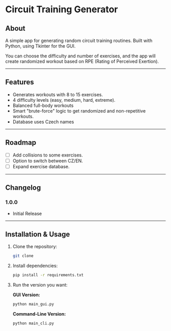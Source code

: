 # Circuit Training Generator

## About

A simple app for generating random circuit training routines. Built with Python, using Tkinter for the GUI.

You can choose the difficulty and number of exercises, and the app will create randomized workout based on RPE (Rating of Perceived Exertion).

---

## Features

* Generates workouts with 8 to 15 exercises.
* 4 difficulty levels (easy, medium, hard, extreme).
* Balanced full-body workouts 
* Smart "brute-force" logic to get randomized and non-repetitive workouts.
* Database uses Czech names

---

## Roadmap

* [ ] Add collisions to some exercises.
* [ ] Option to switch between CZ/EN.
* [ ] Expand exercise database.

---

## Changelog

### 1.0.0
* Initial Release

---

## Installation & Usage

1.  Clone the repository:
    ```bash
    git clone
    ```

2.  Install dependencies:
    ```bash
    pip install -r requirements.txt
    ```

3.  Run the version you want:

    **GUI Version:**
    ```bash
    python main_gui.py
    ```
    **Command-Line Version:**
    ```bash
    python main_cli.py
    ```